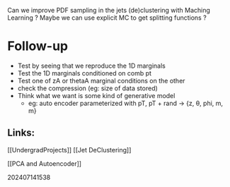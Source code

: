 Can we improve PDF sampling in the jets (de)clustering with Maching Learning ? Maybe we can use explicit MC to get splitting functions ?


# Follow-up

- Test by seeing that we reproduce the 1D marginals
- Test the 1D marginals conditioned on comb pt
- Test one of zA or thetaA marginal conditions on the other
- check the compression (eg: size of data stored)
- Think what we want is some kind of generative model
	- eg: auto encoder parameterized with pT,  pT + rand -> {z, θ, phi, m, m}


## Links: 
[[UndergradProjects]]
[[Jet DeClustering]]

[[PCA and Autoencoder]]


202407141538

